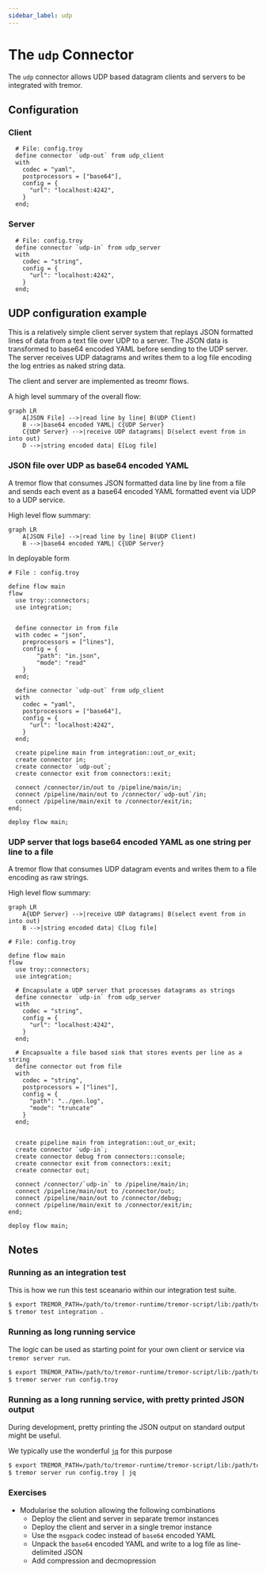 ```yaml
---
sidebar_label: udp
---
```


# The `udp` Connector

The `udp` connector allows UDP based datagram clients and servers to be integrated with tremor.

## Configuration

### Client

```troy
  # File: config.troy
  define connector `udp-out` from udp_client
  with
    codec = "yaml",
    postprocessors = ["base64"],
    config = {
      "url": "localhost:4242",
    }
  end;
```

### Server

```troy
  # File: config.troy
  define connector `udp-in` from udp_server
  with
    codec = "string",
    config = { 
      "url": "localhost:4242",
    }
  end;
```

## UDP configuration example

This is a relatively simple client server system that replays JSON formatted lines of data
from a text file over UDP to a server. The JSON data is transformed to base64 encoded YAML
before sending to the UDP server. The server receives UDP datagrams and writes them to a
log file encoding the log entries as naked string data.

The client and server are implemented as treomr flows.

A high level summary of the overall flow:

```mermaid
graph LR
    A[JSON File] -->|read line by line| B(UDP Client)
    B -->|base64 encoded YAML| C{UDP Server}
    C{UDP Server} -->|receive UDP datagrams| D(select event from in into out)
    D -->|string encoded data| E[Log file]
```

### JSON file over UDP as base64 encoded YAML

A tremor flow that consumes JSON formatted data line by line
from a file and sends each event as a base64 encoded YAML formatted
event via UDP to a UDP service.

High level flow summary:

```mermaid
graph LR
    A[JSON File] -->|read line by line| B(UDP Client)
    B -->|base64 encoded YAML| C{UDP Server}
```

In deployable form

```troy
# File : config.troy

define flow main
flow
  use troy::connectors;
  use integration;


  define connector in from file
  with codec = "json",
    preprocessors = ["lines"],
    config = {
        "path": "in.json",
        "mode": "read"
    }
  end;

  define connector `udp-out` from udp_client
  with
    codec = "yaml",
    postprocessors = ["base64"],
    config = {
      "url": "localhost:4242",
    }
  end;
  
  create pipeline main from integration::out_or_exit;
  create connector in;
  create connector `udp-out`;
  create connector exit from connectors::exit;

  connect /connector/in/out to /pipeline/main/in;
  connect /pipeline/main/out to /connector/`udp-out`/in;
  connect /pipeline/main/exit to /connector/exit/in;
end;

deploy flow main;
```

### UDP server that logs base64 encoded YAML as one string per line to a file

A tremor flow that consumes UDP datagram events and writes them
to a file encoding as raw strings.

High level flow summary:

```mermaid
graph LR
    A{UDP Server} -->|receive UDP datagrams| B(select event from in into out)
    B -->|string encoded data| C[Log file]
```


```troy
# File: config.troy

define flow main
flow
  use troy::connectors;
  use integration;
  
  # Encapsulate a UDP server that processes datagrams as strings
  define connector `udp-in` from udp_server
  with
    codec = "string",
    config = { 
      "url": "localhost:4242",
    }
  end;

  # Encapsualte a file based sink that stores events per line as a string
  define connector out from file
  with
    codec = "string",
    postprocessors = ["lines"],
    config = {
      "path": "../gen.log",
      "mode": "truncate"
    }
  end;


  create pipeline main from integration::out_or_exit;
  create connector `udp-in`;
  create connector debug from connectors::console;
  create connector exit from connectors::exit;
  create connector out;

  connect /connector/`udp-in` to /pipeline/main/in;
  connect /pipeline/main/out to /connector/out;
  connect /pipeline/main/out to /connector/debug;
  connect /pipeline/main/exit to /connector/exit/in;
end;

deploy flow main;
```

## Notes

### Running as an integration test

This is how we run this test sceanario within our integration test suite.

```bash
$ export TREMOR_PATH=/path/to/tremor-runtime/tremor-script/lib:/path/to/tremor-runtime/tremor-cli/tests/lib
$ tremor test integration .
```

### Running as long running service

The logic can be used as starting point for your own client or service via `tremor server run`.

```bash
$ export TREMOR_PATH=/path/to/tremor-runtime/tremor-script/lib:/path/to/tremor-runtime/tremor-cli/tests/lib
$ tremor server run config.troy
```

### Running as a long running service, with pretty printed JSON output

During development, pretty printing the JSON output on standard output might be useful.

We typically use the wonderful [`jq`](https://stedolan.github.io/jq/) for this purpose

```bash
$ export TREMOR_PATH=/path/to/tremor-runtime/tremor-script/lib:/path/to/tremor-runtime/tremor-cli/tests/lib
$ tremor server run config.troy | jq
```

### Exercises

* Modularise the solution allowing the following combinations
  * Deploy the client and server in separate tremor instances
  * Deploy the client and server in a single tremor instance
  * Use the `msgpack` codec instead of `base64` encoded YAML
  * Unpack the `base64` encoded YAML and write to a log file as line-delimited JSON
  * Add compression and decmopression


